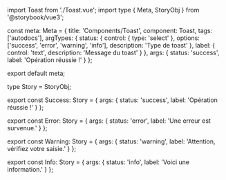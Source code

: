 import Toast from './Toast.vue';
import type { Meta, StoryObj } from '@storybook/vue3';

const meta: Meta<typeof Toast> = {
  title: 'Components/Toast',
  component: Toast,
  tags: ['autodocs'],
  argTypes: {
    status: {
      control: { type: 'select' },
      options: ['success', 'error', 'warning', 'info'],
      description: 'Type de toast'
    },
    label: {
      control: 'text',
      description: 'Message du toast'
    }
  },
  args: {
    status: 'success',
    label: 'Opération réussie !'
  }
};

export default meta;

type Story = StoryObj<typeof Toast>;

export const Success: Story = {
  args: {
    status: 'success',
    label: 'Opération réussie !'
  }
};

export const Error: Story = {
  args: {
    status: 'error',
    label: 'Une erreur est survenue.'
  }
};

export const Warning: Story = {
  args: {
    status: 'warning',
    label: 'Attention, vérifiez votre saisie.'
  }
};

export const Info: Story = {
  args: {
    status: 'info',
    label: 'Voici une information.'
  }
};
